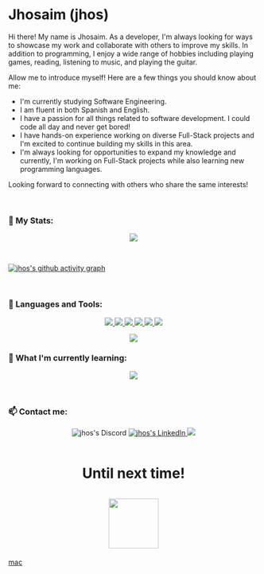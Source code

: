 <h1>Jhosaim (jhos)</h1> 

Hi there! My name is Jhosaim. As a developer, I'm always looking for ways to showcase my work and collaborate with others to improve my skills.
In addition to programming, I enjoy a wide range of hobbies including playing games, reading, listening to music, and playing the guitar.

Allow me to introduce myself! Here are a few things you should know about me:
* I'm currently studying Software Engineering.
* I am fluent in both Spanish and English.
* I have a passion for all things related to software development. I could code all day and never get bored!
* I have hands-on experience working on diverse Full-Stack projects and I'm excited to continue building my skills in this area.
* I'm always looking for opportunities to expand my knowledge and currently, I'm working on Full-Stack projects while also learning new programming languages.

Looking forward to connecting with others who share the same interests!


<br>

<h3 align="left">🧮 My Stats:</h3>

<p align="center"> 
  
  <img src="https://streak-stats.demolab.com/?user=jhosdev&theme=transparent&hide_border=true&mode=weekly"/>
  
</p>

<br>

[![jhos's github activity graph](https://github-readme-activity-graph.cyclic.app/graph?username=jhosdev&theme=tokyo-night)](https://github.com/ashutosh00710/github-readme-activity-graph)



<br>

<h3 align="left">🧰 Languages and Tools:</h3>
<p align="center">
  <a href="https://skillicons.dev">
    <!-- Languages -->
    <img src="https://skillicons.dev/icons?i=js,ts,java,cs,php,py,cpp,c,kotlin,go&perline=3" />
  </a>

  <a href="https://skillicons.dev">
    <!-- Frameworks and Libraries -->
    <img src="https://skillicons.dev/icons?i=react,redux,nextjs,angular,vue,spring,laravel,nodejs,nestjs,django,dotnet,fastapi,flask,apollo,astro,pinia,prisma,sass,vuetify&perline=3" />
  </a>
  
  <a href="https://skillicons.dev">
    <!-- Cloud and Infrastructure -->
    <img src="https://skillicons.dev/icons?i=aws,azure,gcp,vercel,firebase&perline=3" />
  </a>

  <a href="https://skillicons.dev">
    <!-- Databases -->
    <img src="https://skillicons.dev/icons?i=mysql,postgres,mongodb,redis&perline=3" />
  </a>
  
  <a href="https://skillicons.dev">
    <!-- Tools and Technologies -->
    <img src="https://skillicons.dev/icons?i=git,github,postman,jenkins,kafka,rabbitmq,linux,bash,babel,jest,tailwind,materialui,unity&perline=3" />
  </a>

  <a href="https://skillicons.dev">
    <!-- Markup and Styling -->
    <img src="https://skillicons.dev/icons?i=html,css,sass,tailwind&perline=4" />
  </a>
 
 <p align="center">
  <a href="https://skillicons.dev">
    <img src="https://skillicons.dev/icons?i=vscode,visualstudio,pycharm,webstorm&perline=3" />
  </a>
  
</p>

<h3 align="left">🔮 What I'm currently learning:</h3>
<p align="center">
  <a href="https://skillicons.dev">
    <img src="https://skillicons.dev/icons?i=actix,dart,rust,kubernetes,lua,neovim,nginx,nix,rails&perline=3" />
  </a>
</p>

<br>
<h3 align="left">📫 Contact me:</h3>

<div align="center" style="text-align:center">
    <a>
        <img src="https://img.shields.io/badge/jhos%238678-404EED?style=for-the-badge&logo=Discord&logoColor=white"
            alt="jhos's Discord">
    </a>
    </a>
    <a href="https://www.linkedin.com/in/jhosdev/">
        <img src="https://img.shields.io/badge/LinkedIn-0A66C2?style=for-the-badge&logo=linkedin&logoColor=white"
            alt="jhos's LinkedIn">
    </a>
    <a href="https://www.hackerrank.com/jhos_R1"><img src="https://img.shields.io/badge/-Hackerrank-2EC866?style=for-the-badge&logo=HackerRank&logoColor=white"/></a>
</div>  

<br>

<h1 align="center">Until next time!</a><br/><br/> 

<img src="https://preview.redd.it/qgyn862iacl01.gif?width=1366&format=mp4&v=enabled&s=2a6381b6548dd64e6b82ab1a3e9b89d40a7df157" width="100" />
</h1>



[mac](https://www.youtube.com/watch?v=FFamEq1PilQ) </a><br/><br/>
